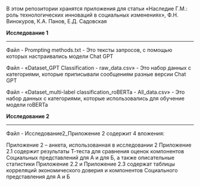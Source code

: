 В этом репозитории хранятся приложения для статьи «Наследие Г.М.: роль технологических инноваций в социальных изменениях», Ф.Н. Винокуров, К.А. Панов, Е.Д. Садовская

**Исследование 1**
________________________________________________ 
Файл - Prompting methods.txt - Это тексты запросов, с помощью которых настраивались модели Chat GPT

Файл - «Dataset_GPT Classification - raw_data.csv» - Это набор данных с категориями, которые приписывали сообщениям разные версии Chat GPT

Файл - «Dataset_multi-label classification_roBERTa - All_data.csv» - Это набор данных с категориями, которые использовались для обучение модели roBERTa

**Исследование 2**
________________________________________________ 
Файл - Исследование2_Приложение 2 содержит 4 вложения:

Приложение 2 – анкета, использованная в исследовании 2
Приложение 2.1 содержит результаты Т-теста для сравнения оценок компонентов Социальных представлений для А и для Б, а также описательные статистики
Приложение 2.2 и Приложение 2.3 содержат таблицы корреляций экономического доверия и компонентов Социального представления для А и Б
